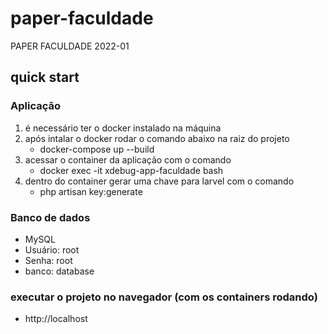 # paper-faculdade
PAPER FACULDADE 2022-01

## quick start

### Aplicação
1. é necessário ter o docker instalado na máquina
2. após intalar o docker rodar o comando abaixo na raiz do projeto
   * docker-compose up --build
3. acessar o container da aplicação com o comando
   * docker exec -it xdebug-app-faculdade bash
4. dentro do container gerar uma chave para larvel com o comando
   * php artisan key:generate

### Banco de dados
- MySQL
- Usuário: root
- Senha: root
- banco: database

### executar o projeto no navegador (com os containers rodando)
- http://localhost
